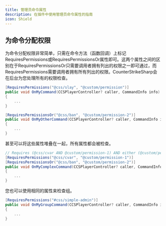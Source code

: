 ```yaml
---
title: 管理员命令属性
description: 在插件中使用管理员命令属性的指南
icon: Shield
---
```


## 为命令分配权限

为命令分配权限非常简单，只需在命令方法（函数回调）上标记RequiresPermissions或RequiresPermissionsOr属性即可。这两个属性之间的区别在于RequiresPermissionsOr只需要调用者拥有列出的权限之一即可通过，而RequiresPermissions需要调用者拥有所有列出的权限。CounterStrikeSharp会在后台为您处理所有的权限检查。

```csharp
[RequiresPermissions("@css/slay", "@custom/permission")]
public void OnMyCommand(CCSPlayerController? caller, CommandInfo info)
{
    ...
}
```

```csharp
[RequiresPermissionsOr("@css/ban", "@custom/permission-2")]
public void OnMyOtherCommand(CCSPlayerController? caller, CommandInfo info)
{
    ...
}
```

甚至可以将这些属性堆叠在一起，所有属性都会被检查。

```csharp
// Requires (@css/cvar AND @custom/permission-1) AND either (@custom/permission-1 OR @custom/permission-2).
[RequiresPermissions("@css/cvar", "@custom/permission-1")]
[RequiresPermissionsOr("@css/ban", "@custom/permission-2")]
public void OnMyComplexCommand(CCSPlayerController? caller, CommandInfo info)
{
    ...
}
```

您也可以使用相同的属性来检查组。

```csharp
[RequiresPermissions("#css/simple-admin")]
public void OnMyGroupCommand(CCSPlayerController? caller, CommandInfo info)
{
    ...
}
```

